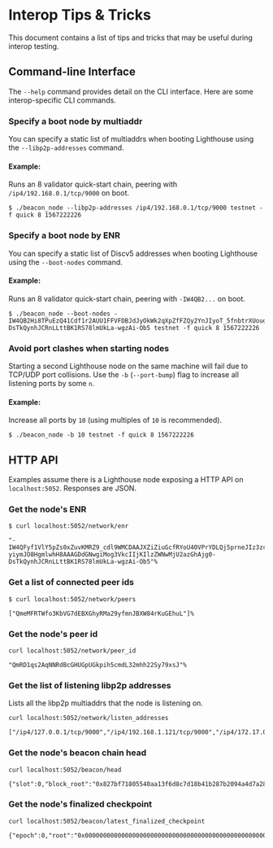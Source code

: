 # Interop Tips & Tricks

This document contains a list of tips and tricks that may be useful during
interop testing.

## Command-line Interface

The `--help` command provides detail on the CLI interface. Here are some
interop-specific CLI commands.

### Specify a boot node by multiaddr

You can specify a static list of multiaddrs when booting Lighthouse using
the `--libp2p-addresses` command.

#### Example:

Runs an 8 validator quick-start chain, peering with `/ip4/192.168.0.1/tcp/9000` on boot.

```
$ ./beacon_node --libp2p-addresses /ip4/192.168.0.1/tcp/9000 testnet -f quick 8 1567222226
```

### Specify a boot node by ENR

You can specify a static list of Discv5 addresses when booting Lighthouse using
the `--boot-nodes` command.

#### Example:

Runs an 8 validator quick-start chain, peering with `-IW4QB2...` on boot.

```
$ ./beacon_node --boot-nodes -IW4QB2Hi8TPuEzQ41Cdf1r2AUU1FFVFDBJdJyOkWk2qXpZfFZQy2YnJIyoT_5fnbtrXUouoskmydZl4pIg90clIkYUDgmlwhH8AAAGDdGNwgiMog3VkcIIjKIlzZWNwMjU2azGhAjg0-DsTkQynhJCRnLLttBK1RS78lmUkLa-wgzAi-Ob5 testnet -f quick 8 1567222226
```

### Avoid port clashes when starting nodes

Starting a second Lighthouse node on the same machine will fail due to TCP/UDP
port collisions. Use the `-b` (`--port-bump`) flag to increase all listening
ports by some `n`.

#### Example:

Increase all ports by `10` (using multiples of `10` is recommended).

```
$ ./beacon_node -b 10 testnet -f quick 8 1567222226
```

## HTTP API

Examples assume there is a Lighthouse node exposing a HTTP API on
`localhost:5052`. Responses are JSON.

### Get the node's ENR

```
$ curl localhost:5052/network/enr

"-IW4QFyf1VlY5pZs0xZuvKMRZ9_cdl9WMCDAAJXZiZiuGcfRYoU40VPrYDLQj5prneJIz3zcbTjHp9BbThc-yiymJO8HgmlwhH8AAAGDdGNwgiMog3VkcIIjKIlzZWNwMjU2azGhAjg0-DsTkQynhJCRnLLttBK1RS78lmUkLa-wgzAi-Ob5"%
```

### Get a list of connected peer ids

```
$ curl localhost:5052/network/peers

["QmeMFRTWfo3KbVG7dEBXGhyRMa29yfmnJBXW84rKuGEhuL"]%
```

### Get the node's peer id

```
curl localhost:5052/network/peer_id

"QmRD1qs2AqNNRdBcGHUGpUGkpih5cmdL32mhh22Sy79xsJ"%
```

### Get the list of listening libp2p addresses

Lists all the libp2p multiaddrs that the node is listening on.

```
curl localhost:5052/network/listen_addresses

["/ip4/127.0.0.1/tcp/9000","/ip4/192.168.1.121/tcp/9000","/ip4/172.17.0.1/tcp/9000","/ip4/172.42.0.1/tcp/9000","/ip6/::1/tcp/9000","/ip6/fdd3:c293:1bc::203/tcp/9000","/ip6/fdd3:c293:1bc:0:9aa9:b2ea:c610:44db/tcp/9000"]%
```

### Get the node's beacon chain head

```
curl localhost:5052/beacon/head

{"slot":0,"block_root":"0x827bf71805540aa13f6d8c7d18b41b287b2094a4d7a28cbb8deb061dbf5df4f5","state_root":"0x90a78d73294bc9c7519a64e1912161be0e823eb472012ff54204e15a4d717fa5"}%
```

### Get the node's finalized checkpoint

```
curl localhost:5052/beacon/latest_finalized_checkpoint

{"epoch":0,"root":"0x0000000000000000000000000000000000000000000000000000000000000000"}%
```
